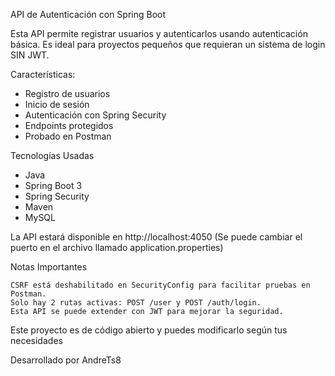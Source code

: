 API de Autenticación con Spring Boot  

Esta API permite registrar usuarios y autenticarlos usando autenticación básica. Es ideal para proyectos pequeños que requieran un sistema de login SIN JWT.

Características:
- Registro de usuarios
- Inicio de sesión
- Autenticación con Spring Security
- Endpoints protegidos
- Probado en Postman 

Tecnologías Usadas
- Java 
- Spring Boot 3
- Spring Security
- Maven 
- MySQL

La API estará disponible en http://localhost:4050 (Se puede cambiar el puerto en el archivo llamado application.properties)

Notas Importantes

    CSRF está deshabilitado en SecurityConfig para facilitar pruebas en Postman.
    Solo hay 2 rutas activas: POST /user y POST /auth/login.
    Esta API se puede extender con JWT para mejorar la seguridad.

Este proyecto es de código abierto y puedes modificarlo según tus necesidades

Desarrollado por AndreTs8